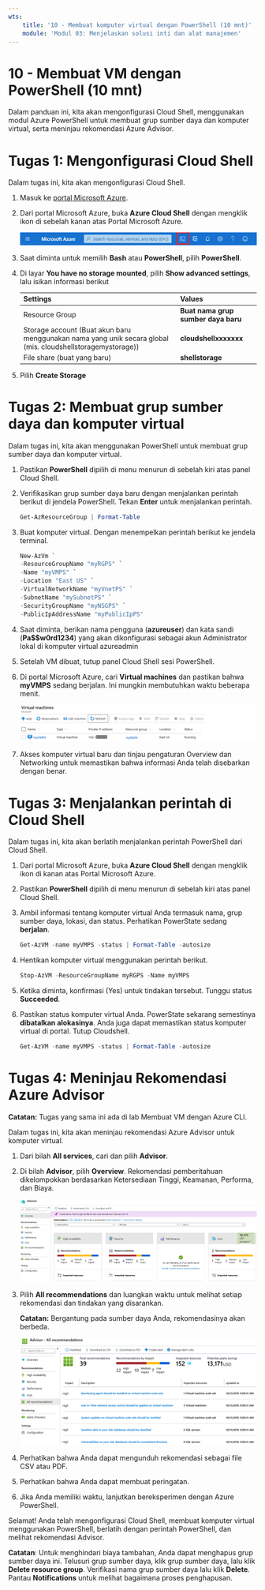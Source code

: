 ```yaml
---
wts:
    title: '10 - Membuat komputer virtual dengan PowerShell (10 mnt)'
    module: 'Modul 03: Menjelaskan solusi inti dan alat manajemen'
---
```

# 10 - Membuat VM dengan PowerShell (10 mnt)

Dalam panduan ini, kita akan mengonfigurasi Cloud Shell, menggunakan modul Azure PowerShell untuk membuat grup sumber daya dan komputer virtual, serta meninjau rekomendasi Azure Advisor. 

# Tugas 1: Mengonfigurasi Cloud Shell 

Dalam tugas ini, kita akan mengonfigurasi Cloud Shell. 

1. Masuk ke [portal Microsoft Azure](https://portal.azure.com).

2. Dari portal Microsoft Azure, buka **Azure Cloud Shell** dengan mengklik ikon di sebelah kanan atas Portal Microsoft Azure.

    ![Cuplikan layar ikon Portal Microsoft Azure, Azure Cloud Shell.](../images/1002.png)

3. Saat diminta untuk memilih **Bash** atau **PowerShell**, pilih **PowerShell**.

4. Di layar **You have no storage mounted**, pilih **Show advanced settings**, lalu isikan informasi berikut

    | Settings | Values |
    |  -- | -- |
    | Resource Group | **Buat nama grup sumber daya baru** |
    | Storage account (Buat akun baru menggunakan nama yang unik secara global (mis. cloudshellstoragemystorage)) | **cloudshellxxxxxxx** |
    | File share (buat yang baru) | **shellstorage** |

5. Pilih **Create Storage**

# Tugas 2: Membuat grup sumber daya dan komputer virtual

Dalam tugas ini, kita akan menggunakan PowerShell untuk membuat grup sumber daya dan komputer virtual.  

1. Pastikan **PowerShell** dipilih di menu menurun di sebelah kiri atas panel Cloud Shell.

2. Verifikasikan grup sumber daya baru dengan menjalankan perintah berikut di jendela PowerShell. Tekan **Enter** untuk menjalankan perintah.

    ```PowerShell
    Get-AzResourceGroup | Format-Table
    ```

3. Buat komputer virtual. Dengan menempelkan perintah berikut ke jendela terminal. 

    ```PowerShell
    New-AzVm `
    -ResourceGroupName "myRGPS" `
    -Name "myVMPS" `
    -Location "East US" `
    -VirtualNetworkName "myVnetPS" `
    -SubnetName "mySubnetPS" `
    -SecurityGroupName "myNSGPS" `
    -PublicIpAddressName "myPublicIpPS"
    ```
    
4. Saat diminta, berikan nama pengguna (**azureuser**) dan kata sandi (**Pa$$w0rd1234**) yang akan dikonfigurasi sebagai akun Administrator lokal di komputer virtual azureadmin

5. Setelah VM dibuat, tutup panel Cloud Shell sesi PowerShell.

6. Di portal Microsoft Azure, cari **Virtual machines** dan pastikan bahwa **myVMPS** sedang berjalan. Ini mungkin membutuhkan waktu beberapa menit.

    ![Cuplikan layar halaman komputer virtual dengan myVMPS dalam status berjalan.](../images/1001.png)

7. Akses komputer virtual baru dan tinjau pengaturan Overview dan Networking untuk memastikan bahwa informasi Anda telah disebarkan dengan benar. 

# Tugas 3: Menjalankan perintah di Cloud Shell

Dalam tugas ini, kita akan berlatih menjalankan perintah PowerShell dari Cloud Shell. 

1. Dari portal Microsoft Azure, buka **Azure Cloud Shell** dengan mengklik ikon di kanan atas Portal Microsoft Azure.

2. Pastikan **PowerShell** dipilih di menu menurun di sebelah kiri atas panel Cloud Shell.

3. Ambil informasi tentang komputer virtual Anda termasuk nama, grup sumber daya, lokasi, dan status. Perhatikan PowerState sedang **berjalan**.

    ```PowerShell
    Get-AzVM -name myVMPS -status | Format-Table -autosize
    ```

4. Hentikan komputer virtual menggunakan perintah berikut. 

    ```PowerShell
    Stop-AzVM -ResourceGroupName myRGPS -Name myVMPS
    ```
5. Ketika diminta, konfirmasi (Yes) untuk tindakan tersebut. Tunggu status **Succeeded**.

6. Pastikan status komputer virtual Anda. PowerState sekarang semestinya **dibatalkan alokasinya**. Anda juga dapat memastikan status komputer virtual di portal. Tutup Cloudshell.

    ```PowerShell
    Get-AzVM -name myVMPS -status | Format-Table -autosize
    ```

# Tugas 4: Meninjau Rekomendasi Azure Advisor

**Catatan:** Tugas yang sama ini ada di lab Membuat VM dengan Azure CLI. 

Dalam tugas ini, kita akan meninjau rekomendasi Azure Advisor untuk komputer virtual. 

1. Dari bilah **All services**, cari dan pilih **Advisor**. 

2. Di bilah **Advisor**, pilih **Overview**. Rekomendasi pemberitahuan dikelompokkan berdasarkan Ketersediaan Tinggi, Keamanan, Performa, dan Biaya. 

    ![Cuplikan layar halaman Ringkasan Advisor. ](../images/1003.png)

3. Pilih **All recommendations** dan luangkan waktu untuk melihat setiap rekomendasi dan tindakan yang disarankan. 

    **Catatan:** Bergantung pada sumber daya Anda, rekomendasinya akan berbeda. 

    ![Cuplikan layar halaman Semua rekomendasi Advisor. ](../images/1004.png)

4. Perhatikan bahwa Anda dapat mengunduh rekomendasi sebagai file CSV atau PDF. 

5. Perhatikan bahwa Anda dapat membuat peringatan. 

6. Jika Anda memiliki waktu, lanjutkan bereksperimen dengan Azure PowerShell. 

Selamat! Anda telah mengonfigurasi Cloud Shell, membuat komputer virtual menggunakan PowerShell, berlatih dengan perintah PowerShell, dan melihat rekomendasi Advisor.

**Catatan**: Untuk menghindari biaya tambahan, Anda dapat menghapus grup sumber daya ini. Telusuri grup sumber daya, klik grup sumber daya, lalu klik **Delete resource group**. Verifikasi nama grup sumber daya lalu klik **Delete**. Pantau **Notifications** untuk melihat bagaimana proses penghapusan.
